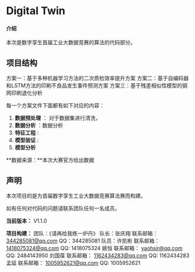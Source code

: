 # Digital Twin

#### 介绍
本次是数字孪生首届工业大数据竞赛的算法的代码部分。
## 项目结构

方案一：基于多种机器学习方法的二次质检效率提升方案
方案二：基于自编码器和LSTM方法的印刷不良品发生事件预测方案
方案三：基于残差相似性模型的钢网印刷退化分析

每一个方案文件下面都有如下对应的内容：
1.  **数据预处理**  ： 对于数据集进行清洗，
2.  **数据分析**  ：数据分析
3.  **特征工程**  :
4.  **模型验证**   :
5.  **模型分析**    


**数据来源：**本次大赛官方给出数据
 

 ## 声明

本次项目的是为首届数字孪生工业大数据竞赛算法赛而构建。
 

如有任何对代码的问题请联系团队任何一名成员。

**当前版本：** V1.1.0

**项目构建：** 团队：《请再给我练一炉丹》
		          队长：张庆翔	  联系邮箱：	344285081@qq.com	   	 QQ：344285081
				      队员：许凯彬	 	 联系邮箱：	1418075324@qq.com 	  QQ:  1418075324
                    姚恒     联系邮箱：	yaohsir@qq.com 	       QQ:  2484143950
                    刘国葆     联系邮箱：	1162434283@qq.com 	  QQ:  1162434283
                    孟延     联系邮箱：	1005952621@qq.com 	   QQ:  1005952621

 


 
